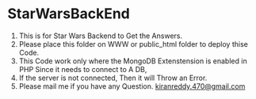 # StarWarsBackEnd
1. This is for Star Wars Backend to Get the Answers.
2. Please place this folder on WWW or public_html folder to deploy thise Code.
3. This Code work only where the MongoDB Extenstension is enabled in PHP Since it needs to connect to A DB,
4. If the server is not connected, Then it will Throw an Error.
5. Please mail me if you have any Question. kiranreddy.470@gmail.com
